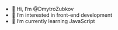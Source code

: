 - 👋 Hi, I’m @DmytroZubkov
- 👀 I’m interested in front-end development
- 🌱 I’m currently learning JavaScript

<!---
DmytroZubkov/DmytroZubkov is a ✨ special ✨ repository because its `README.md` (this file) appears on your GitHub profile.
You can click the Preview link to take a look at your changes.
--->
